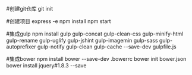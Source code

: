 #创建git仓库
	git init

#创建项目
	express -e
	npm install
	npm start

#集成gulp
	npm install gulp gulp-concat gulp-clean-css gulp-minify-html gulp-rename gulp-uglify gulp-jshint 
				gulp-imagemin gulp-sass gulp-autoprefixer gulp-notify gulp-clean gulp-cache 
	--save-dev
	gulpfile.js

#集成bower
	npm install bower --save-dev
	.bowerrc
	bower init   bower.json
	bower install jquery#1.8.3 --save

